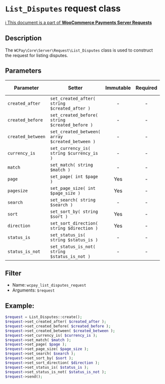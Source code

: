 # `List_Disputes` request class

[ℹ️ This document is a part of __WooCommerce Payments Server Requests__](../README.md)

## Description

The `WCPay\Core\Server\Request\List_Disputes` class is used to construct the request for listing disputes.

## Parameters


| Parameter         | Setter                                          | Immutable | Required | Default value |
|-------------------|-------------------------------------------------|:---------:|:--------:|:-------------:|
| `created_after`   | `set_created_after( string $created_after )`    |     -     |    -     |       -       |
| `created_before`  | `set_created_before( string $created_before )`  |     -     |    -     |       -       |
| `created_between` | `set_created_between( array $created_between )` |     -     |    -     |       -       |
| `currency_is`     | `set_currency_is( string $currency_is )`        |     -     |    -     |       -       |
| `match`           | `set_match( string $match )`                    |     -     |    -     |       -       |
| `page`            | `set_page( int $page )`                         |    Yes    |    -     |       -       |
| `pagesize`        | `set_page_size( int $page_size )`               |    Yes    |    -     |     `25`      |
| `search`          | `set_search( string $search )`                  |     -     |    -     |       -       |
| `sort`            | `set_sort_by( string $sort )`                   |    Yes    |    -     |  `'created'`  |
| `direction`       | `set_sort_direction( string $direction )`       |    Yes    |    -     |   `'desc'`    |
| `status_is`       | `set_status_is( string $status_is )`            |     -     |    -     |       -       |
| `status_is_not`   | `set_status_is_not( string $status_is_not )`    |     -     |    -     |       -       |


## Filter

- Name: `wcpay_list_disputes_request`
- Arguments: `$request`

## Example:

```php
$request = List_Disputes::create();
$request->set_created_after( $created_after );
$request->set_created_before( $created_before );
$request->set_created_between( $created_between );
$request->set_currency_is( $currency_is );
$request->set_match( $match );
$request->set_page( $page );
$request->set_page_size( $page_size );
$request->set_search( $search );
$request->set_sort_by( $sort );
$request->set_sort_direction( $direction );
$request->set_status_is( $status_is );
$request->set_status_is_not( $status_is_not );
$request->send();
```
